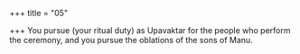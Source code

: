 +++
title = "05"

+++
You pursue (your ritual duty) as Upavaktar for the people who perform  the ceremony,
and you pursue the oblations of the sons of Manu.